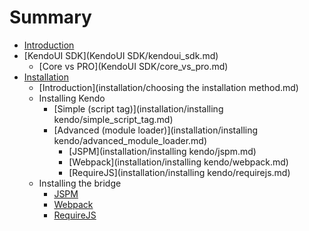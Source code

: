 # Summary

* [Introduction](README.md)
* [KendoUI SDK](KendoUI SDK/kendoui_sdk.md)
   * [Core vs PRO](KendoUI SDK/core_vs_pro.md)
* [Installation](installation/installation.md)
   * [Introduction](installation/choosing the installation method.md)
   * Installing Kendo
       * [Simple (script tag)](installation/installing kendo/simple_script_tag.md)
       * [Advanced (module loader)](installation/installing kendo/advanced_module_loader.md)
           * [JSPM](installation/installing kendo/jspm.md)
           * [Webpack](installation/installing kendo/webpack.md)
           * [RequireJS](installation/installing kendo/requirejs.md)
   * Installing the bridge
       * [JSPM](jspm.md)
       * [Webpack](webpack.md)
       * [RequireJS](requirejs.md)

